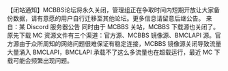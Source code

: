 【闭站通知】MCBBS论坛将永久关闭，管理组正在争取时间内短期开放让大家备份数据，请有意愿的用户自行迁移至其他论坛。更多信息请留意后继公告。
来自：某 Discord 服务器公告
同时由于 MCBBS 关站，MCBBS 下载源也关闭了。原先下载 MC 资源文件有三个渠道：官方源、MCBBS 镜像源、BMCLAPI 源。官方源由于众所周知的网络问题很难保证有稳定连接，MCBBS 镜像源关闭导致流量大量涌入 BMCLAPI，BMCLAPI 承载不了这么多流量也在超载运行，最近 MC 下载可能会频繁出现问题。